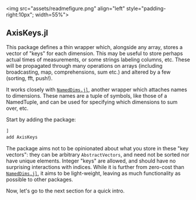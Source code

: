 <img src="assets/readmefigure.png" align="left" style="padding-right:10px"; width=55%"></img>

## AxisKeys.jl

This package defines a thin wrapper which, alongside any array, stores a vector of "keys" for each dimension. This may be useful to store perhaps actual times of measurements, or some strings labeling columns, etc. These will be propagated through many operations on arrays (including broadcasting, map, comprehensions, sum etc.) and altered by a few (sorting, fft, push!).


It works closely with [`NamedDims.jl`](https://github.com/invenia/NamedDims.jl), another wrapper which attaches names to dimensions. These names are a tuple of symbols, like those of a NamedTuple, and can be used for specifying which dimensions to sum over, etc. 

Start by adding the package:

```julia
]
add AxisKeys
```

The package aims not to be opinionated about what you store in these "key vectors":
they can be arbitrary `AbstractVectors`, and need not be sorted nor have unique elements.
Integer "keys" are allowed, and should have no surprising interactions with indices.
While it is further from zero-cost than [`NamedDims.jl`](https://github.com/invenia/NamedDims.jl),
it aims to be light-weight, leaving as much functionality as possible to other packages.

Now, let's go to the next section for a quick intro.
